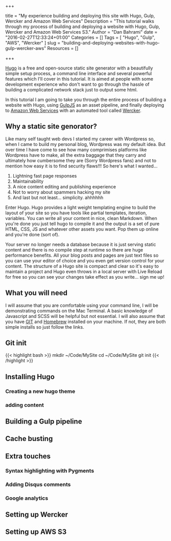 +++

title = "My experience building and deploying this site with Hugo, Gulp, Wercker and Amazon Web Services"
Description = "This tutorial walks through my process of building and deploying a website with Hugo, Gulp, Wercker and Amazon Web Services S3."
Author = "Dan Bahrami"
date = "2016-02-27T12:33:24+01:00"
Categories = []
Tags = [
    "Hugo",
    "Gulp",
    "AWS",
    "Wercker"
]
slug = "building-and-deploying-websites-with-hugo-gulp-wercker-aws"
Resources = []

+++

[Hugo][link-hugo] is a free and open-source static site generator with a beautifully simple setup process, a command line interface and several powerful features which I'll cover in this tutorial. It is aimed at people with some development experience who don't want to go through the hassle of building a complicated network stack just to output some html.

In this tutorial I am going to take you through the entire process of building a website with Hugo, using [GulpJS][link-gulp] as an asset pipeline, and finally deploying to [Amazon Web Services][link-aws] with an automated tool called [Wercker][link-wercker].

[link-hugo]: https://gohugo.io
[link-gulp]: http://gulpjs.com/
[link-aws]: https://aws.amazon.com/s3/
[link-wercker]: http://wercker.com/

<!--more-->

## Why a static site genorator?

Like many self taught web devs I started my career with Wordpress so, when I came to build my personal blog, Wordpress was my default idea. But over time I have come to see how many comprimises platforms like Wordpress have to make, all the extra baggage that they carry and ultimately how cumbersome they are (Sorry Wordpress fans) and not to mention how easy it is to find security flaws!!! So here's what I wanted...

1. Lightning fast page responses
2. Maintainability
3. A nice content editing and publishing experience
4. Not to worry about spammers hacking my site
5. And last but not least... simplicity. ahhhhhh

Enter Hugo. Hugo provides a light weight templating engine to build the layout of your site so you have tools like partial templates, iteration, variables. You can write all your content in nice, clean Markdown. When you're done you just tell hugo to compile it and the output is a set of pure HTML, CSS, JS and whatever other assets you want. Pop them up online and you're done (sort of).

Your server no longer needs a database because it is just serving static content and there is no compile step at runtime so there are huge performance benefits. All your blog posts and pages are just text files so you can use your editor of choice and you even get version control for your content. The structure of a Hugo site is compact and clear so it's easy to maintain a project and Hugo even throws in a local server with Live Reload for free so you can see your changes take effect as you write... sign me up!

## What you will need

I will assume that you are comfortable using your command line, I will be demonstrating commands on the Mac Terminal. A basic knowledge of Javascript and SCSS will be helpful but not essential. I will also assume that you have [GIT][link-git] and [Homebrew][link-homebrew] installed on your machine. If not, they are both simple installs so just follow the links.

[link-git]: https://git-scm.com/downloads
[link-homebrew]: http://brew.sh/

## Git init

{{< highlight bash >}}
mkdir ~/Code/MySite
cd ~/Code/MySite
git init
{{< /highlight >}}

## Installing Hugo
### Creating a new hugo theme
### adding content

## Building a Gulp pipeline

## Cache busting

## Extra touches
### Syntax highlighting with Pygments
### Adding Disqus comments
### Google analytics

## Setting up Wercker

## Setting up AWS S3